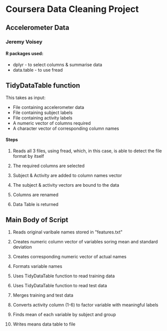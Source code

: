 # Coursera Data Cleaning Project
## Accelerometer Data
### Jeremy Voisey

#### R packages used:
* dplyr - to select columns & summarise data
* data.table - to use fread

## TidyDataTable function
This takes as input:
* File containing accelerometer data
* File containing subject labels
* File containing activity labels
* A numeric vector of columns required
* A character vector of corresponding column names

#### Steps

1. Reads all 3 files, using fread, which, in this case, is able to detect the file format by itself

2. The required columns are selected

3. Subject & Activity are added to column names vector

4. The subject & activity vectors are bound to the data

5. Columns are renamed

6. Data Table is returned

## Main Body of Script

1. Reads original varibale names stored in "features.txt"

2. Creates numeric column vector of variables soring mean and standard deviation

3. Creates corresponding numeric vector of actual names

4. Formats variable names

5. Uses TidyDataTable function to read training data

6. Uses TidyDataTable function to read test data 

7. Merges training and test data

8. Converts activity column (1-6) to factor variable with meaningful labels

9. Finds mean of each variable by subject and group

10. Writes means data table to file
